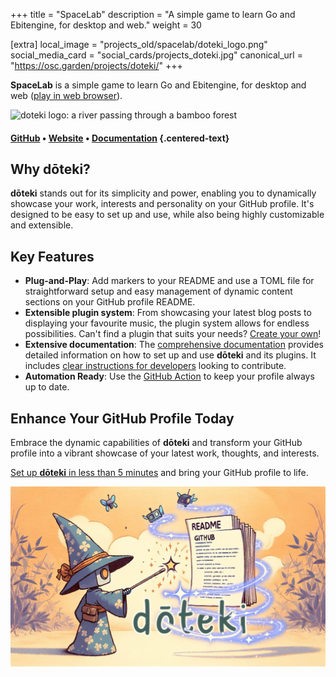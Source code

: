+++
title = "SpaceLab"
description = "A simple game to learn Go and Ebitengine, for desktop and web."
weight = 30

[extra]
local_image = "projects_old/spacelab/doteki_logo.png"
social_media_card = "social_cards/projects_doteki.jpg"
canonical_url = "https://osc.garden/projects/doteki/"
+++

**SpaceLab** is a simple game to learn Go and Ebitengine, for desktop and web ([play in web browser](./playablegames/jetpack/index.html)).

![doteki logo: a river passing through a bamboo forest](https://cdn.jsdelivr.net/gh/welpo/doteki@main/website/static/img/logo.png)

#### [GitHub](https://github.com/welpo/doteki) • [Website](https://doteki.org/) • [Documentation](https://doteki.org/docs/) {.centered-text}

## Why dōteki?

**dōteki** stands out for its simplicity and power, enabling you to dynamically showcase your work, interests and personality on your GitHub profile. It's designed to be easy to set up and use, while also being highly customizable and extensible.

## Key Features

- **Plug-and-Play**: Add markers to your README and use a TOML file for straightforward setup and easy management of dynamic content sections on your GitHub profile README.
- **Extensible plugin system**: From showcasing your latest blog posts to displaying your favourite music, the plugin system allows for endless possibilities. Can't find a plugin that suits your needs? [Create your own](https://doteki.org/docs/developer-guide/plugin-standard)!
- **Extensive documentation**: The [comprehensive documentation](https://doteki.org/docs/) provides detailed information on how to set up and use **dōteki** and its plugins. It includes [clear instructions for developers](https://doteki.org/docs/developer-guide/) looking to contribute.
- **Automation Ready**: Use the [GitHub Action](https://github.com/welpo/doteki-action) to keep your profile always up to date.

## Enhance Your GitHub Profile Today

Embrace the dynamic capabilities of **dōteki** and transform your GitHub profile into a vibrant showcase of your latest work, thoughts, and interests.

[Set up **dōteki** in less than 5 minutes](https://doteki.org/) and bring your GitHub profile to life.

[![dōteki social media card](social_cards/projects_doteki.jpg)](https://doteki.org/)
